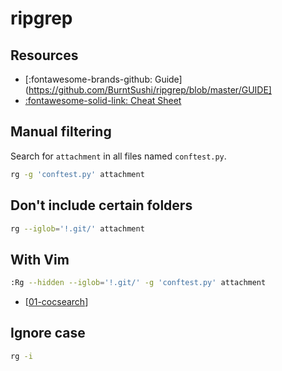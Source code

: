 ripgrep
===

Resources
---

- [:fontawesome-brands-github: Guide](https://github.com/BurntSushi/ripgrep/blob/master/GUIDE]
- [:fontawesome-solid-link: Cheat
    Sheet](https://jdhao.github.io/2020/02/16/ripgrep_cheat_sheet/)

Manual filtering
---

Search for `attachment` in all files named `conftest.py`.

```bash
rg -g 'conftest.py' attachment
```

Don't include certain folders
---

```bash
rg --iglob='!.git/' attachment
```

With Vim
---

```bash
:Rg --hidden --iglob='!.git/' -g 'conftest.py' attachment
``` 

- [[01-cocsearch]]

Ignore case
---

```bash
rg -i
```

[//begin]: # "Autogenerated link references for markdown compatibility"
[01-cocsearch]: ../../vim/plugins/coc/01-cocsearch.md "CocSearch"
[//end]: # "Autogenerated link references"
